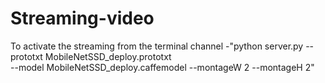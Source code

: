 # Streaming-video

To activate the streaming from the terminal channel -"python server.py --prototxt MobileNetSSD_deploy.prototxt \
	--model MobileNetSSD_deploy.caffemodel --montageW 2 --montageH 2"
  
